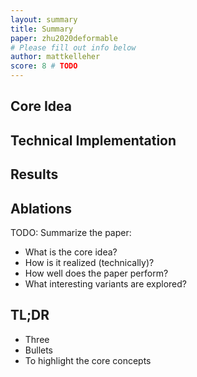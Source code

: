 ```yaml
---
layout: summary
title: Summary
paper: zhu2020deformable
# Please fill out info below
author: mattkelleher
score: 8 # TODO
---
```


## Core Idea

## Technical Implementation

## Results

## Ablations


TODO: Summarize the paper:
* What is the core idea?
* How is it realized (technically)?
* How well does the paper perform?
* What interesting variants are explored?

## TL;DR
* Three
* Bullets
* To highlight the core concepts
